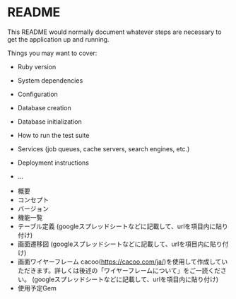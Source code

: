 # README

This README would normally document whatever steps are necessary to get the
application up and running.

Things you may want to cover:

* Ruby version

* System dependencies

* Configuration

* Database creation

* Database initialization

* How to run the test suite

* Services (job queues, cache servers, search engines, etc.)

* Deployment instructions

* ...
- 概要
- コンセプト
- バージョン
- 機能一覧
- テーブル定義
   (googleスプレッドシートなどに記載して、urlを項目内に貼り付け)
- 画面遷移図
  (googleスプレッドシートなどに記載して、urlを項目内に貼り付け)
- 画面ワイヤーフレーム
  cacoo(https://cacoo.com/ja/)を使用して作成していただきます。詳しくは後述の「ワイヤーフレームについて」をご一読ください。
  (googleスプレッドシートなどに記載して、urlを項目内に貼り付け)
- 使用予定Gem
